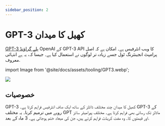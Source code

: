 ```yaml
---
sidebar_position: 2
---
```


# GPT-3 کھیل کا میدان

[GPT-3 پلے گراؤنڈ](https://beta.openai.com/docs/quickstart) OpenAI کے GPT-3 API کا ویب انٹرفیس ہے۔ امکان ہے کہ
اصل پرامپٹ انجینئرنگ ٹول جسے زیادہ تر لوگوں نے استعمال کیا ہے۔ جیسا کہ، یہ ہے
انتہائی معروف.

import Image from '@site/docs/assets/tooling/GPT3.webp';

<div style={{textAlign: 'center'}}>
  <img src={Image} style={{width: "750px"}}/>
</div>

## خصوصیات

GPT-3 کھیل کا میدان چند مختلف ڈائلز کے ساتھ ایک صاف انٹرفیس فراہم کرتا ہے۔
GPT-3 کے رویے میں ترمیم کرنا۔ یہ مختلف GPT ماڈلز تک رسائی بھی فراہم کرتا ہے۔
مختلف پیرامیٹر سائز اور قیمتوں کا۔ وہ مفت کریڈٹ فراہم کرتے ہیں، جن کی میعاد ختم ہوجاتی ہے۔
3 ماہ کے بعد.